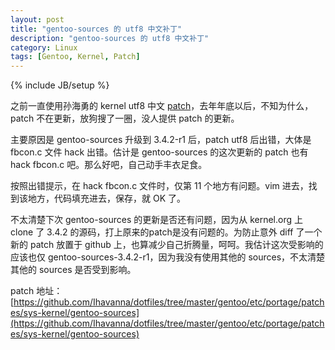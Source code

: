 ```yaml
---
layout: post
title: "gentoo-sources 的 utf8 中文补丁"
description: "gentoo-sources 的 utf8 中文补丁"
category: Linux
tags: [Gentoo, Kernel, Patch]
---
```

{% include JB/setup %}

之前一直使用孙海勇的 kernel utf8 中文 [patch](http://blog.chinaunix.net/space.php?uid=436750&do=blog&id=2123586)，去年年底以后，不知为什么，patch 不在更新，放狗搜了一圈，没人提供 patch 的更新。

主要原因是 gentoo-sources 升级到 3.4.2-r1 后，patch utf8 后出错，大体是 fbcon.c 文件 hack 出错。估计是 gentoo-sources 的这次更新的 patch 也有 hack fbcon.c 吧。那么好吧，自己动手丰衣足食。

<!-- more -->

按照出错提示，在 hack fbcon.c 文件时，仅第 11 个地方有问题。vim 进去，找到该地方，代码填充进去，保存，就 OK 了。

不太清楚下次 gentoo-sources 的更新是否还有问题，因为从 kernel.org 上 clone 了 3.4.2 的源码，打上原来的patch是没有问题的。为防止意外 diff 了一个新的 patch 放置于 github 上，也算减少自己折腾量，呵呵。我估计这次受影响的应该也仅 gentoo-sources-3.4.2-r1，因为我没有使用其他的 sources，不太清楚其他的 sources 是否受到影响。

patch 地址：[https://github.com/Ihavanna/dotfiles/tree/master/gentoo/etc/portage/patches/sys-kernel/gentoo-sources](https://github.com/Ihavanna/dotfiles/tree/master/gentoo/etc/portage/patches/sys-kernel/gentoo-sources)
